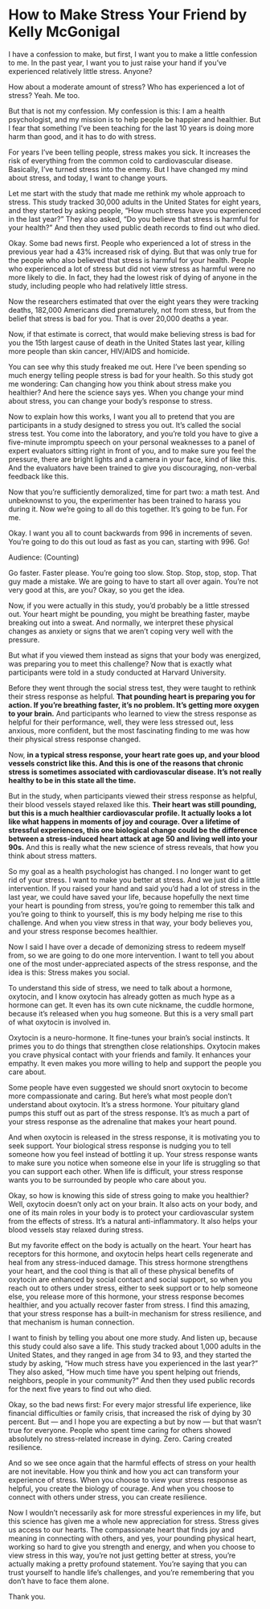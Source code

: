 # How to Make Stress Your Friend by Kelly McGonigal

I have a confession to make, but first, I want you to make a little confession to me. In the past year, I want you to just raise your hand if you’ve experienced relatively little stress. Anyone?

How about a moderate amount of stress? Who has experienced a lot of stress? Yeah. Me too.

But that is not my confession. My confession is this: I am a health psychologist, and my mission is to help people be happier and healthier. But I fear that something I’ve been teaching for the last 10 years is doing more harm than good, and it has to do with stress.

For years I’ve been telling people, stress makes you sick. It increases the risk of everything from the common cold to cardiovascular disease. Basically, I’ve turned stress into the enemy. But I have changed my mind about stress, and today, I want to change yours.

Let me start with the study that made me rethink my whole approach to stress. This study tracked 30,000 adults in the United States for eight years, and they started by asking people, “How much stress have you experienced in the last year?” They also asked, “Do you believe that stress is harmful for your health?” And then they used public death records to find out who died.

Okay. Some bad news first. People who experienced a lot of stress in the previous year had a 43% increased risk of dying. But that was only true for the people who also believed that stress is harmful for your health. People who experienced a lot of stress but did not view stress as harmful were no more likely to die. In fact, they had the lowest risk of dying of anyone in the study, including people who had relatively little stress.

Now the researchers estimated that over the eight years they were tracking deaths, 182,000 Americans died prematurely, not from stress, but from the belief that stress is bad for you. That is over 20,000 deaths a year.

Now, if that estimate is correct, that would make believing stress is bad for you the 15th largest cause of death in the United States last year, killing more people than skin cancer, HIV/AIDS and homicide.

You can see why this study freaked me out. Here I’ve been spending so much energy telling people stress is bad for your health. So this study got me wondering: Can changing how you think about stress make you healthier? And here the science says yes. When you change your mind about stress, you can change your body’s response to stress.

Now to explain how this works, I want you all to pretend that you are participants in a study designed to stress you out. It’s called the social stress test. You come into the laboratory, and you’re told you have to give a five-minute impromptu speech on your personal weaknesses to a panel of expert evaluators sitting right in front of you, and to make sure you feel the pressure, there are bright lights and a camera in your face, kind of like this. And the evaluators have been trained to give you discouraging, non-verbal feedback like this.

Now that you’re sufficiently demoralized, time for part two: a math test. And unbeknownst to you, the experimenter has been trained to harass you during it. Now we’re going to all do this together. It’s going to be fun. For me.

Okay. I want you all to count backwards from 996 in increments of seven. You’re going to do this out loud as fast as you can, starting with 996. Go!

Audience: (Counting)

Go faster. Faster please. You’re going too slow. Stop. Stop, stop, stop. That guy made a mistake. We are going to have to start all over again. You’re not very good at this, are you? Okay, so you get the idea.

Now, if you were actually in this study, you’d probably be a little stressed out. Your heart might be pounding, you might be breathing faster, maybe breaking out into a sweat. And normally, we interpret these physical changes as anxiety or signs that we aren’t coping very well with the pressure.

But what if you viewed them instead as signs that your body was energized, was preparing you to meet this challenge? Now that is exactly what participants were told in a study conducted at Harvard University.

Before they went through the social stress test, they were taught to rethink their stress response as helpful. **That pounding heart is preparing you for action. If you’re breathing faster, it’s no problem. It’s getting more oxygen to your brain.** And participants who learned to view the stress response as helpful for their performance, well, they were less stressed out, less anxious, more confident, but the most fascinating finding to me was how their physical stress response changed.

Now, **in a typical stress response, your heart rate goes up, and your blood vessels constrict like this. And this is one of the reasons that chronic stress is sometimes associated with cardiovascular disease. It’s not really healthy to be in this state all the time.**

But in the study, when participants viewed their stress response as helpful, their blood vessels stayed relaxed like this. **Their heart was still pounding, but this is a much healthier cardiovascular profile. It actually looks a lot like what happens in moments of joy and courage. Over a lifetime of stressful experiences, this one biological change could be the difference between a stress-induced heart attack at age 50 and living well into your 90s.** And this is really what the new science of stress reveals, that how you think about stress matters.

So my goal as a health psychologist has changed. I no longer want to get rid of your stress. I want to make you better at stress. And we just did a little intervention. If you raised your hand and said you’d had a lot of stress in the last year, we could have saved your life, because hopefully the next time your heart is pounding from stress, you’re going to remember this talk and you’re going to think to yourself, this is my body helping me rise to this challenge. And when you view stress in that way, your body believes you, and your stress response becomes healthier.

Now I said I have over a decade of demonizing stress to redeem myself from, so we are going to do one more intervention. I want to tell you about one of the most under-appreciated aspects of the stress response, and the idea is this: Stress makes you social.

To understand this side of stress, we need to talk about a hormone, oxytocin, and I know oxytocin has already gotten as much hype as a hormone can get. It even has its own cute nickname, the cuddle hormone, because it’s released when you hug someone. But this is a very small part of what oxytocin is involved in.

Oxytocin is a neuro-hormone. It fine-tunes your brain’s social instincts. It primes you to do things that strengthen close relationships. Oxytocin makes you crave physical contact with your friends and family. It enhances your empathy. It even makes you more willing to help and support the people you care about.

Some people have even suggested we should snort oxytocin to become more compassionate and caring. But here’s what most people don’t understand about oxytocin. It’s a stress hormone. Your pituitary gland pumps this stuff out as part of the stress response. It’s as much a part of your stress response as the adrenaline that makes your heart pound.

And when oxytocin is released in the stress response, it is motivating you to seek support. Your biological stress response is nudging you to tell someone how you feel instead of bottling it up. Your stress response wants to make sure you notice when someone else in your life is struggling so that you can support each other. When life is difficult, your stress response wants you to be surrounded by people who care about you.

Okay, so how is knowing this side of stress going to make you healthier? Well, oxytocin doesn’t only act on your brain. It also acts on your body, and one of its main roles in your body is to protect your cardiovascular system from the effects of stress. It’s a natural anti-inflammatory. It also helps your blood vessels stay relaxed during stress.

But my favorite effect on the body is actually on the heart. Your heart has receptors for this hormone, and oxytocin helps heart cells regenerate and heal from any stress-induced damage. This stress hormone strengthens your heart, and the cool thing is that all of these physical benefits of oxytocin are enhanced by social contact and social support, so when you reach out to others under stress, either to seek support or to help someone else, you release more of this hormone, your stress response becomes healthier, and you actually recover faster from stress. I find this amazing, that your stress response has a built-in mechanism for stress resilience, and that mechanism is human connection.

I want to finish by telling you about one more study. And listen up, because this study could also save a life. This study tracked about 1,000 adults in the United States, and they ranged in age from 34 to 93, and they started the study by asking, “How much stress have you experienced in the last year?” They also asked, “How much time have you spent helping out friends, neighbors, people in your community?” And then they used public records for the next five years to find out who died.

Okay, so the bad news first: For every major stressful life experience, like financial difficulties or family crisis, that increased the risk of dying by 30 percent. But — and I hope you are expecting a but by now — but that wasn’t true for everyone. People who spent time caring for others showed absolutely no stress-related increase in dying. Zero. Caring created resilience.

And so we see once again that the harmful effects of stress on your health are not inevitable. How you think and how you act can transform your experience of stress. When you choose to view your stress response as helpful, you create the biology of courage. And when you choose to connect with others under stress, you can create resilience.

Now I wouldn’t necessarily ask for more stressful experiences in my life, but this science has given me a whole new appreciation for stress. Stress gives us access to our hearts. The compassionate heart that finds joy and meaning in connecting with others, and yes, your pounding physical heart, working so hard to give you strength and energy, and when you choose to view stress in this way, you’re not just getting better at stress, you’re actually making a pretty profound statement. You’re saying that you can trust yourself to handle life’s challenges, and you’re remembering that you don’t have to face them alone.

Thank you.